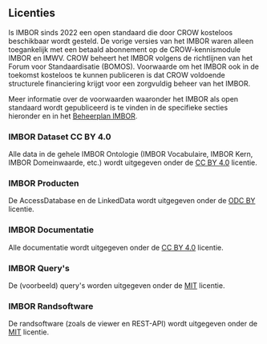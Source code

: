 ## Licenties

Is IMBOR sinds 2022 een open standaard die door CROW kosteloos beschikbaar wordt gesteld. De vorige versies van het IMBOR waren alleen toegankelijk met een betaald abonnement op de CROW-kennismodule IMBOR en IMWV. CROW beheert het IMBOR volgens de richtlijnen van het Forum voor Standaardisatie (BOMOS). Voorwaarde om het IMBOR ook in de toekomst kosteloos te kunnen publiceren is dat CROW voldoende structurele financiering krijgt voor een zorgvuldig beheer van het IMBOR.

Meer informatie over de voorwaarden waaronder het IMBOR als open standaard wordt gepubliceerd is te vinden in de specifieke secties hieronder en in het [Beheerplan IMBOR][1]. 

### IMBOR Dataset CC BY 4.0

Alle data in de gehele IMBOR Ontologie (IMBOR Vocabulaire, IMBOR Kern, IMBOR Domeinwaarde, etc.) wordt uitgegeven onder de [CC BY 4.0][CC4] licentie.

### IMBOR Producten

De AccessDatabase en de LinkedData wordt uitgegeven onder de [ODC BY][ODC] licentie.

### IMBOR Documentatie

Alle documentatie wordt uitgegeven onder de [CC BY 4.0][CC4] licentie.

### IMBOR Query's

De (voorbeeld) query's worden uitgegeven onder de [MIT][MIT] licentie.

### IMBOR Randsoftware

De randsoftware (zoals de viewer en REST-API) wordt uitgegeven onder de [MIT][MIT] licentie.




[1]: https://docs.crow.nl/imbor/beheerplan/
[MIT]: https://opensource.org/licenses/MIT
[CC4]: https://creativecommons.org/licenses/by/4.0/deed.nl
[ODC]: https://opendatacommons.org/licenses/by/summary/